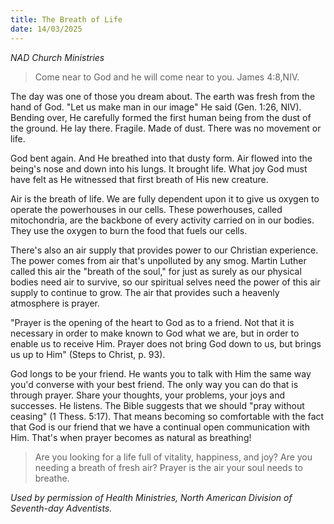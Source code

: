 ```yaml
---
title: The Breath of Life
date: 14/03/2025
---
```


_NAD Church Ministries_

> <p></p>
> Come near to God and he will come near to you. James 4:8,NIV.

The day was one of those you dream about. The earth was fresh from the hand of God. "Let us make man in our image" He said (Gen. 1:26, NIV). Bending over, He carefully formed the first human being from the dust of the ground. He lay there. Fragile. Made of dust. There was no movement or life.

God bent again. And He breathed into that dusty form. Air flowed into the being's nose and down into his lungs. It brought life. What joy God must have felt as He witnessed that first breath of His new creature.

Air is the breath of life. We are fully dependent upon it to give us oxygen to operate the powerhouses in our cells. These powerhouses, called mitochondria, are the backbone of every activity carried on in our bodies. They use the oxygen to burn the food that fuels our cells.

There's also an air supply that provides power to our Christian experience. The power comes from air that's unpolluted by any smog. Martin Luther called this air the "breath of the soul," for just as surely as our physical bodies need air to survive, so our spiritual selves need the power of this air supply to continue to grow. The air that provides such a heavenly atmosphere is prayer.

"Prayer is the opening of the heart to God as to a friend. Not that it is necessary in order to make known to God what we are, but in order to enable us to receive Him. Prayer does not bring God down to us, but brings us up to Him" (Steps to Christ, p. 93).

God longs to be your friend. He wants you to talk with Him the same way you'd converse with your best friend. The only way you can do that is through prayer. Share your thoughts, your problems, your joys and successes. He listens. The Bible suggests that we should "pray without ceasing" (1 Thess. 5:17). That means becoming so comfortable with the fact that God is our friend that we have a continual open communication with Him. That's when prayer becomes as natural as breathing!

> <callout></callout>
> Are you looking for a life full of vitality, happiness, and joy? Are you needing a breath of fresh air? Prayer is the air your soul needs to breathe.

_Used by permission of Health Ministries, North American Division of Seventh-day Adventists._